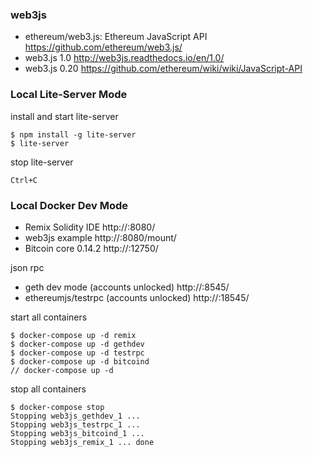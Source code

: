 ### web3js

* ethereum/web3.js: Ethereum JavaScript API https://github.com/ethereum/web3.js/
* web3.js 1.0 http://web3js.readthedocs.io/en/1.0/
* web3.js 0.20 https://github.com/ethereum/wiki/wiki/JavaScript-API

### Local Lite-Server Mode

install and start lite-server

```
$ npm install -g lite-server
$ lite-server
```

stop lite-server

```
Ctrl+C
```

### Local Docker Dev Mode

* Remix Solidity IDE http://<VMIP>:8080/
* web3js example http://<VMIP>:8080/mount/
* Bitcoin core 0.14.2 http://<VMIP>:12750/

json rpc

* geth dev mode (accounts unlocked) http://<VMIP>:8545/
* ethereumjs/testrpc (accounts unlocked) http://<VMIP>:18545/

start all containers

```
$ docker-compose up -d remix
$ docker-compose up -d gethdev
$ docker-compose up -d testrpc
$ docker-compose up -d bitcoind
// docker-compose up -d
```

stop all containers

```
$ docker-compose stop
Stopping web3js_gethdev_1 ...
Stopping web3js_testrpc_1 ...
Stopping web3js_bitcoind_1 ...
Stopping web3js_remix_1 ... done
```